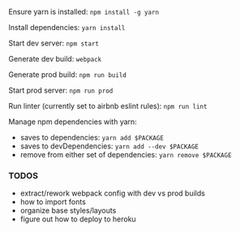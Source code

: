 Ensure yarn is installed:
`npm install -g yarn`

Install dependencies:
`yarn install`

Start dev server:
`npm start`

Generate dev build:
`webpack`

Generate prod build:
`npm run build`

Start prod server:
`npm run prod`

Run linter (currently set to airbnb eslint rules):
`npm run lint`

Manage npm dependencies with yarn:
- saves to dependencies: `yarn add $PACKAGE`
- saves to devDependencies: `yarn add --dev $PACKAGE`
- remove from either set of dependencies: `yarn remove $PACKAGE`


### TODOS
- extract/rework webpack config with dev vs prod builds
- how to import fonts
- organize base styles/layouts
- figure out how to deploy to heroku
